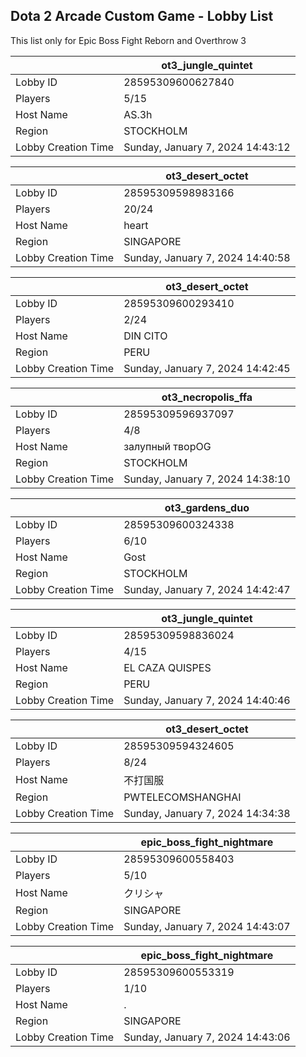 ## Dota 2 Arcade Custom Game - Lobby List

This list only for Epic Boss Fight Reborn and Overthrow 3

|  | ot3_jungle_quintet |
| ------ | ------ |
| Lobby ID | 28595309600627840 |
| Players | 5/15 |
| Host Name | AS.3h |
| Region | STOCKHOLM |
| Lobby Creation Time | Sunday, January 7, 2024 14:43:12 |


|  | ot3_desert_octet |
| ------ | ------ |
| Lobby ID | 28595309598983166 |
| Players | 20/24 |
| Host Name | heart |
| Region | SINGAPORE |
| Lobby Creation Time | Sunday, January 7, 2024 14:40:58 |


|  | ot3_desert_octet |
| ------ | ------ |
| Lobby ID | 28595309600293410 |
| Players | 2/24 |
| Host Name | DIN CITO |
| Region | PERU |
| Lobby Creation Time | Sunday, January 7, 2024 14:42:45 |


|  | ot3_necropolis_ffa |
| ------ | ------ |
| Lobby ID | 28595309596937097 |
| Players | 4/8 |
| Host Name | залупный творOG |
| Region | STOCKHOLM |
| Lobby Creation Time | Sunday, January 7, 2024 14:38:10 |


|  | ot3_gardens_duo |
| ------ | ------ |
| Lobby ID | 28595309600324338 |
| Players | 6/10 |
| Host Name | Gost |
| Region | STOCKHOLM |
| Lobby Creation Time | Sunday, January 7, 2024 14:42:47 |


|  | ot3_jungle_quintet |
| ------ | ------ |
| Lobby ID | 28595309598836024 |
| Players | 4/15 |
| Host Name | EL CAZA QUISPES |
| Region | PERU |
| Lobby Creation Time | Sunday, January 7, 2024 14:40:46 |


|  | ot3_desert_octet |
| ------ | ------ |
| Lobby ID | 28595309594324605 |
| Players | 8/24 |
| Host Name | 不打国服 |
| Region | PWTELECOMSHANGHAI |
| Lobby Creation Time | Sunday, January 7, 2024 14:34:38 |


|  | epic_boss_fight_nightmare |
| ------ | ------ |
| Lobby ID | 28595309600558403 |
| Players | 5/10 |
| Host Name | クリシャ |
| Region | SINGAPORE |
| Lobby Creation Time | Sunday, January 7, 2024 14:43:07 |


|  | epic_boss_fight_nightmare |
| ------ | ------ |
| Lobby ID | 28595309600553319 |
| Players | 1/10 |
| Host Name | . |
| Region | SINGAPORE |
| Lobby Creation Time | Sunday, January 7, 2024 14:43:06 |


